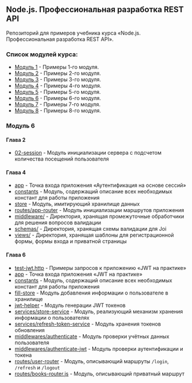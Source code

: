 ## Node.js. Профессиональная разработка REST API

Репозиторий для примеров учебника курса «Node.js. Профессиональная разработка REST API».

### Список модулей курса:

  - [Модуль 1](https://github.com/htmlacademy/intensive-nodejs-api-samples) - Примеры 1-го модуля.
  - [Модуль 2](https://github.com/htmlacademy/intensive-nodejs-api-samples/tree/module-2) - Примеры 2-го модуля.
  - [Модуль 3](https://github.com/htmlacademy/intensive-nodejs-api-samples/tree/module-3) - Примеры 3-го модуля.
  - [Модуль 4](https://github.com/htmlacademy/intensive-nodejs-api-samples/tree/module-4) - Примеры 4-го модуля.
  - [Модуль 5](https://github.com/htmlacademy/intensive-nodejs-api-samples/tree/module-5) - Примеры 5-го модуля.
  - [Модуль 6](https://github.com/htmlacademy/intensive-nodejs-api-samples/tree/module-6) - Примеры 6-го модуля.
  - [Модуль 7](https://github.com/htmlacademy/intensive-nodejs-api-samples/tree/module-7) - Примеры 7-го модуля.
  - [Модуль 8](https://github.com/htmlacademy/intensive-nodejs-api-samples/tree/module-8) - Примеры 8-го модуля.

### Модуль 6

#### Глава 2

- [02-session](https://github.com/htmlacademy/intensive-nodejs-api-samples/blob/module-6/module-6/02-session.js) - Модуль инициализации сервера с подсчетом количества посещений пользователя

#### Глава 4

- [app](https://github.com/htmlacademy/intensive-nodejs-api-samples/blob/module-6/module-6/04-simple-auth/app.js) - Точка входа приложения «Аутентификация на основе сессий»
- [constants](https://github.com/htmlacademy/intensive-nodejs-api-samples/blob/module-6/module-6/04-simple-auth/constants.js) - Модуль, содержащий описание всех необходимых констант для работы приложения
- [store](https://github.com/htmlacademy/intensive-nodejs-api-samples/blob/module-6/module-6/04-simple-auth/store.js) - Модуль, имитирующий хранилище данных
- [routes/app-router](https://github.com/htmlacademy/intensive-nodejs-api-samples/blob/module-6/module-6/04-simple-auth/routes/app-router.js) - Модуль инициализации маршрутов приложения
- [middleware/](https://github.com/htmlacademy/intensive-nodejs-api-samples/blob/module-6/module-6/04-simple-auth/middleware) - Директория, хранящая промежуточные обработчики для решения вопросов валидации
- [schemas/](https://github.com/htmlacademy/intensive-nodejs-api-samples/blob/module-6/module-6/04-simple-auth/schemas) - Директория, хранящая схемы валидации для Joi
- [views/](https://github.com/htmlacademy/intensive-nodejs-api-samples/blob/module-6/module-6/04-simple-auth/views) - Директория, хранящая шаблоны для регистрационной формы, формы входа и приватной страницы

#### Глава 6

- [test-jwt.http](https://github.com/htmlacademy/intensive-nodejs-api-samples/blob/module-6/module-6/06-jwt/test-jwt.http) - Примеры запросов к приложению «JWT на практике»
- [app](https://github.com/htmlacademy/intensive-nodejs-api-samples/blob/module-6/module-6/06-jwt/app.js) - Точка входа приложения «JWT на практике»
- [constants](https://github.com/htmlacademy/intensive-nodejs-api-samples/blob/module-6/module-6/06-jwt/constants.js) - Модуль, содержащий описание всех необходимых констант для работы приложения
- [fill-store](https://github.com/htmlacademy/intensive-nodejs-api-samples/blob/module-6/module-6/06-jwt/fill-store.js) - Модуль добавления информации о пользователе в хранилище
- [jwt-helper](https://github.com/htmlacademy/intensive-nodejs-api-samples/blob/module-6/module-6/06-jwt/jwt-helper.js) - Модуль генерации JWT токенов
- [services/store-service](https://github.com/htmlacademy/intensive-nodejs-api-samples/blob/module-6/module-6/06-jwt/services/store-service.js) - Модуль, реализующий механизм хранения информации о пользователях
- [services/refresh-token-service](https://github.com/htmlacademy/intensive-nodejs-api-samples/blob/module-6/module-6/06-jwt/services/refresh-token-service.js) - Модуль хранения токенов обновления
- [middlewares/authenticate](https://github.com/htmlacademy/intensive-nodejs-api-samples/blob/module-6/module-6/06-jwt/middlewares/authenticate.js) - Модуль проверки учётных данных пользователя
- [middlewares/authenticate-jwt](https://github.com/htmlacademy/intensive-nodejs-api-samples/blob/module-6/module-6/06-jwt/middlewares/authenticate-jwt.js) - Модуль проверки аутентификации и токена
- [routes/user-router](https://github.com/htmlacademy/intensive-nodejs-api-samples/blob/module-6/module-6/06-jwt/routes/user-router.js) - Модуль, описывающий маршруты `/login`, `/refresh` и `/logout`
- [routes/books-router.js](https://github.com/htmlacademy/intensive-nodejs-api-samples/blob/module-6/module-6/06-jwt/routes/books-router.js) - Модуль, описывающий приватный маршрут
